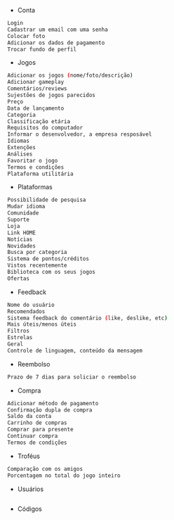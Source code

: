 - Conta
```bash
Login
Cadastrar um email com uma senha
Colocar foto
Adicionar os dados de pagamento
Trocar fundo de perfil
```

- Jogos
```bash
Adicionar os jogos (nome/foto/descrição)
Adicionar gameplay
Comentários/reviews
Sujestões de jogos parecidos
Preço
Data de lançamento
Categoria
Classificação etária
Requisitos do computador
Informar o desenvolvedor, a empresa resposável
Idiomas
Extenções
Análises
Favoritar o jogo
Termos e condições
Plataforma utilitária
```

- Plataformas
```bash
Possibilidade de pesquisa
Mudar idioma
Comunidade
Suporte
Loja
Link HOME
Notícias
Novidades
Busca por categoria
Sistema de pontos/créditos
Vistos recentemente
Biblioteca com os seus jogos
Ofertas
```

- Feedback
```bash
Nome do usuário
Recomendados
Sistema feedback do comentário (like, deslike, etc)
Mais úteis/menos úteis
Filtros
Estrelas
Geral
Controle de linguagem, conteúdo da mensagem
```

- Reembolso
```bash
Prazo de 7 dias para soliciar o reembolso
```

- Compra
```bash
Adicionar método de pagamento
Confirmação dupla de compra
Saldo da conta
Carrinho de compras
Comprar para presente
Continuar compra
Termos de condições
```

- Troféus
```bash
Comparação com os amigos
Porcentagem no total do jogo inteiro

```

- Usuários
```bash

```

- Códigos
```bash

```
